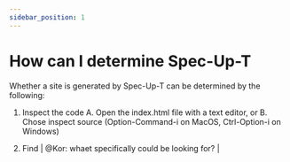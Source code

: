 ```yaml
---
sidebar_position: 1
---
```


# How can I determine Spec-Up-T

Whether a site is generated by Spec-Up-T can be determined by the following:

1. Inspect the code
A. Open the index.html file with a text editor, or
B. Chose inspect source (Option-Command-i on MacOS, Ctrl-Option-i on Windows)

2. Find | @Kor: whaet specifically could be looking for? |